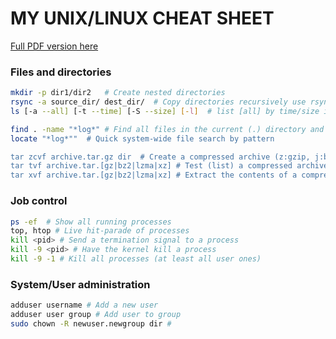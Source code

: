 # MY UNIX/LINUX CHEAT SHEET

[Full PDF version here](https://free-electrons.com/doc/legacy/command-line/command_memento.pdf)

### Files and directories
```sh
mkdir -p dir1/dir2   # Create nested directories
rsync -a source_dir/ dest_dir/  # Copy directories recursively use rsync
ls [-a --all] [-t --time] [-S --size] [-l]  # list [all] by time/size in long format

find . -name "*log*" # Find all files in the current (.) directory and its subdirectories with log in their name
locate "*log*""  # Quick system-wide file search by pattern

tar zcvf archive.tar.gz dir  # Create a compressed archive (z:gzip, j:bzip2, J:xz)
tar tvf archive.tar.[gz|bz2|lzma|xz] # Test (list) a compressed archive
tar xvf archive.tar.[gz|bz2|lzma|xz] # Extract the contents of a compressed archive
```

### Job control
```sh
ps -ef  # Show all running processes
top, htop # Live hit-parade of processes
kill <pid> # Send a termination signal to a process
kill -9 <pid> # Have the kernel kill a process
kill -9 -1 # Kill all processes (at least all user ones)
```

### System/User administration
```sh
adduser username # Add a new user
adduser user group # Add user to group
sudo chown -R newuser.newgroup dir #
```
